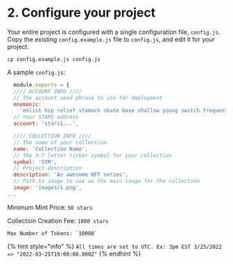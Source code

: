 # 2. Configure your project

Your entire project is configured with a single configuration file, `config.js`. Copy the existing `config.example.js` file to `config.js`, and edit it for your project.

```
cp config.example.js config.js
```

A sample `config.js`:

```javascript
  module.exports = {
  //// ACCOUNT INFO ////
  // The account seed phrase to use for deployment
  mnemonic:
    'enlist hip relief stomach skate base shallow young switch frequent cry park',
  // Your STARS address
  account: 'stars1...',

  //// COLLECTION INFO ////
  // The name of your collection
  name: 'Collection Name',
  // The 3-7 letter ticker symbol for your collection
  symbol: 'SYM',
  // Project description
  description: 'An awesome NFT series',
  // Path to image to use as the main image for the collection
  image: 'images/1.png',
...
```

Minimum Mint Price: `50 stars`

Collection Creation Fee: `1000 stars`

`` Max Number of Tokens: `10000` ``

{% hint style="info" %}
`All times are set to UTC. Ex: 3pm EST 3/25/2022 => "2022-03-25T19:00:00.000Z"`
{% endhint %}
